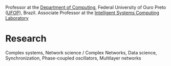 
Professor at the [Department of Computing](http://www3.decom.ufop.br/decom), Federal University of Ouro Preto ([UFOP](https://ufop.br/)), Brazil. 
Associate Professor at the [Intelligent Systems Computing Laboratory](https://csilab.ufop.br/)


# Research

Complex systems, Network science / Complex Networks, Data science, Synchronization, Phase-coupled oscillators, Multilayer networks